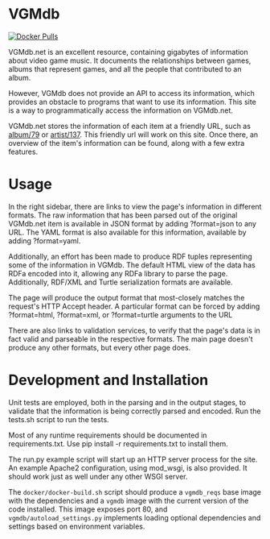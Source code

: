 VGMdb
=========

[![Docker Pulls](https://img.shields.io/docker/pulls/hufman/vgmdb)](https://hub.docker.com/repository/docker/hufman/vgmdb)

VGMdb.net is an excellent resource, containing gigabytes of information about video game music. It documents the relationships between games, albums that represent games, and all the people that contributed to an album.

However, VGMdb does not provide an API to access its information, which provides an obstacle to programs that want to use its information. This site is a way to programmatically access the information on VGMdb.net.

VGMdb.net stores the information of each item at a friendly URL, such as <a href="http://vgmdb.net/album/79">album/79</a> or <a href="http://vgmdb.net/artist/137">artist/137</a>. This friendly url will work on this site. Once there, an overview of the item's information can be found, along with a few extra features.

# Usage
In the right sidebar, there are links to view the page's information in different formats. The raw information that has been parsed out of the original VGMdb.net item is available in JSON format by adding ?format=json to any URL. The YAML format is also available for this information, available by adding ?format=yaml.

Additionally, an effort has been made to produce RDF tuples representing some of the information in VGMdb. The default HTML view of the data has RDFa encoded into it, allowing any RDFa library to parse the page. Additionally, RDF/XML and Turtle serialization formats are available.

The page will produce the output format that most-closely matches the request's HTTP Accept header. A particular format can be forced by adding ?format=html, ?format=xml, or ?format=turtle arguments to the URL

There are also links to validation services, to verify that the page's data is in fact valid and parseable in the respective formats. The main page doesn't produce any other formats, but every other page does.

# Development and Installation
Unit tests are employed, both in the parsing and in the output stages, to validate that the information is being correctly parsed and encoded. Run the tests.sh script to run the tests.

Most of any runtime requirements should be documented in requirements.txt. Use pip install -r requirements.txt to install them.

The run.py example script will start up an HTTP server process for the site. An example Apache2 configuration, using mod\_wsgi, is also provided. It should work just as well under any other WSGI server.

The `docker/docker-build.sh` script should produce a `vgmdb_reqs` base image with the dependencies and a `vgmdb` image with the current version of the code installed. This image exposes port 80, and `vgmdb/autoload_settings.py` implements loading optional dependencies and settings based on environment variables.
